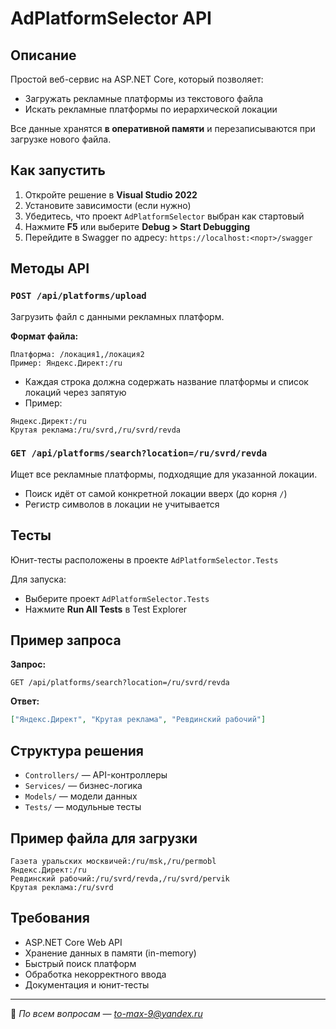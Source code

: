 # AdPlatformSelector API

##  Описание
Простой веб-сервис на ASP.NET Core, который позволяет:
- Загружать рекламные платформы из текстового файла
- Искать рекламные платформы по иерархической локации

Все данные хранятся **в оперативной памяти** и перезаписываются при загрузке нового файла.

##  Как запустить

1. Откройте решение в **Visual Studio 2022**
2. Установите зависимости (если нужно)
3. Убедитесь, что проект `AdPlatformSelector` выбран как стартовый
4. Нажмите **F5** или выберите **Debug > Start Debugging**
5. Перейдите в Swagger по адресу: `https://localhost:<порт>/swagger`

##  Методы API

### `POST /api/platforms/upload`
Загрузить файл с данными рекламных платформ.

**Формат файла:**
```
Платформа: /локация1,/локация2
Пример: Яндекс.Директ:/ru
```

- Каждая строка должна содержать название платформы и список локаций через запятую
- Пример:
```
Яндекс.Директ:/ru
Крутая реклама:/ru/svrd,/ru/svrd/revda
```

### `GET /api/platforms/search?location=/ru/svrd/revda`
Ищет все рекламные платформы, подходящие для указанной локации.

- Поиск идёт от самой конкретной локации вверх (до корня `/`)
- Регистр символов в локации не учитывается

##  Тесты

Юнит-тесты расположены в проекте `AdPlatformSelector.Tests`

Для запуска:
- Выберите проект `AdPlatformSelector.Tests`
- Нажмите **Run All Tests** в Test Explorer

##  Пример запроса

**Запрос:**
```
GET /api/platforms/search?location=/ru/svrd/revda
```

**Ответ:**
```json
["Яндекс.Директ", "Крутая реклама", "Ревдинский рабочий"]
```

##  Структура решения

- `Controllers/` — API-контроллеры
- `Services/` — бизнес-логика
- `Models/` — модели данных
- `Tests/` — модульные тесты

##  Пример файла для загрузки

```
Газета уральских москвичей:/ru/msk,/ru/permobl
Яндекс.Директ:/ru
Ревдинский рабочий:/ru/svrd/revda,/ru/svrd/pervik
Крутая реклама:/ru/svrd
```

##  Требования

- ASP.NET Core Web API
- Хранение данных в памяти (in-memory)
- Быстрый поиск платформ
- Обработка некорректного ввода
- Документация и юнит-тесты

---

💬 *По всем вопросам — to-max-9@yandex.ru*
